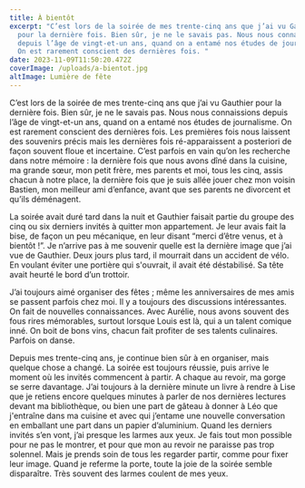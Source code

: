```yaml
---
title: À bientôt
excerpt: "C’est lors de la soirée de mes trente-cinq ans que j’ai vu Gauthier
  pour la dernière fois. Bien sûr, je ne le savais pas. Nous nous connaissions
  depuis l’âge de vingt-et-un ans, quand on a entamé nos études de journalisme.
  On est rarement conscient des dernières fois. "
date: 2023-11-09T11:50:20.472Z
coverImage: /uploads/a-bientot.jpg
altImage: Lumière de fête
---
```

C’est lors de la soirée de mes trente-cinq ans que j’ai vu Gauthier pour la dernière fois. Bien sûr, je ne le savais pas. Nous nous connaissions depuis l’âge de vingt-et-un ans, quand on a entamé nos études de journalisme. On est rarement conscient des dernières fois. Les premières fois nous laissent des souvenirs précis mais les dernières fois ré-apparaissent a posteriori de façon souvent floue et incertaine. C’est parfois en vain qu’on les recherche dans notre mémoire : la dernière fois que nous avons dîné dans la cuisine, ma grande sœur, mon petit frère, mes parents et moi, tous les cinq, assis chacun à notre place, la dernière fois que je suis allée jouer chez mon voisin Bastien, mon meilleur ami d’enfance, avant que ses parents ne divorcent et qu’ils déménagent.

La soirée avait duré tard dans la nuit et Gauthier faisait partie du groupe des cinq ou six derniers invités à quitter mon appartement. Je leur avais fait la bise, de façon un peu mécanique, en leur disant “merci d’être venus, et à bientôt !”. Je n’arrive pas à me souvenir quelle est la dernière image que j’ai vue de Gauthier.
Deux jours plus tard, il mourrait dans un accident de vélo. En voulant éviter une portière qui s'ouvrait, il avait été déstabilisé. Sa tête avait heurté le bord d’un trottoir. 

J’ai toujours aimé organiser des fêtes ; même les anniversaires de mes amis se passent parfois chez moi. Il y a toujours des discussions intéressantes. On fait de nouvelles connaissances. Avec Aurélie, nous avons souvent des fous rires mémorables, surtout lorsque Louis est là, qui a un talent comique inné. On boit de bons vins, chacun fait profiter de ses talents culinaires. Parfois on danse. 

Depuis mes trente-cinq ans, je continue bien sûr à en organiser, mais quelque chose a changé. La soirée est toujours réussie, puis arrive le moment où les invités commencent à partir. A chaque au revoir, ma gorge se serre davantage. J’ai toujours à la dernière minute un livre à rendre à Lise que je retiens encore quelques minutes à parler de nos dernières lectures devant ma bibliothèque, ou bien une part de gâteau à donner à Léo que j'entraîne dans ma cuisine et avec qui j’entame une nouvelle conversation en emballant une part dans un papier d’aluminium. Quand les derniers invités s’en vont, j’ai presque les larmes aux yeux. Je fais tout mon possible pour ne pas le montrer, et pour que mon au revoir ne paraisse pas trop solennel. Mais je prends soin de tous les regarder partir, comme pour fixer leur image. Quand je referme la porte, toute la joie de la soirée semble disparaître. Très souvent des larmes coulent de mes yeux. 
